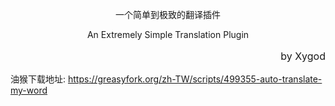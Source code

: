 <p align="center">
一个简单到极致的翻译插件
</p>

<p align="center">
An Extremely Simple Translation Plugin
</p>

<p align="right" style="font-size:16px">by Xygod</p>

<span style="font-size:14px">油猴下载地址:</span>
<a style="color:black;font-size:12px" href="https://greasyfork.org/zh-TW/scripts/499355-auto-translate-my-word
">https://greasyfork.org/zh-TW/scripts/499355-auto-translate-my-word</a>